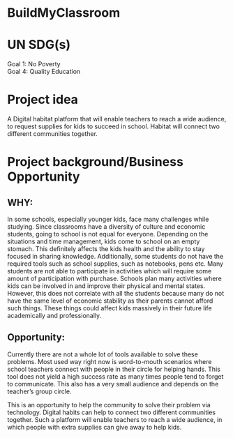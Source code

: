 # BuildMyClassroom

# UN SDG(s)

Goal 1: No Poverty <br>
Goal 4: Quality Education 

# Project idea

A Digital habitat platform that will enable teachers to reach a wide audience, to request supplies for kids to succeed in school. Habitat will connect two different communities together. 

# Project background/Business Opportunity

## WHY:

In some schools, especially younger kids, face many challenges while studying. Since classrooms have a diversity of culture and economic students, going to school is not equal for everyone. Depending on the situations and time management, kids come to school on an empty stomach. This definitely affects the kids health and the ability to stay focused in sharing knowledge. Additionally, some students do not have the required tools such as school supplies, such as notebooks, pens etc. Many students are not able to participate in activities which will require some amount of participation with purchase. Schools plan many activities where kids can be involved in and improve their physical and mental states. However, this does not correlate with all the students because many do not have the same level of economic stability as their parents cannot afford such things. These things could affect kids massively in their future life academically and professionally. 

## Opportunity: 

Currently there are not a whole lot of tools available to solve these problems. Most used way right now is word-to-mouth scenarios where school teachers connect with people in their circle for helping hands. This tool does not yield a high success rate as many times people tend to forget to communicate. This also has a very small audience and depends on the teacher’s group circle.

This is an opportunity to help the community to solve their problem via technology. Digital habits can help to connect two different communities together. Such a platform will enable teachers to reach a wide audience, in which people with extra supplies can give away to help kids.


